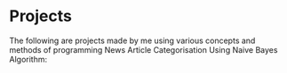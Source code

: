 # Projects
The following are projects made by me using various concepts and methods of programming 
News Article Categorisation Using Naive Bayes Algorithm:
